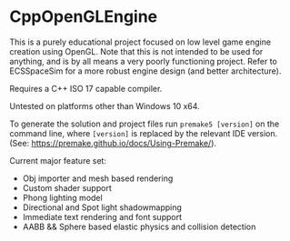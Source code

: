 # CppOpenGLEngine

This is a purely educational project focused on low level game engine creation using OpenGL. Note that this is not intended to be used for anything, and is by all means a very poorly functioning project. Refer to ECSSpaceSim for a more robust engine design (and better architecture).

Requires a C++ ISO 17 capable compiler.

Untested on platforms other than Windows 10 x64.

To generate the solution and project files run `premake5 [version]` on the command line, where `[version]` is replaced by the relevant IDE version. (See: https://premake.github.io/docs/Using-Premake/).

Current major feature set:  
* Obj importer and mesh based rendering
* Custom shader support
* Phong lighting model
* Directional and Spot light shadowmapping
* Immediate text rendering and font support
* AABB && Sphere based elastic physics and collision detection